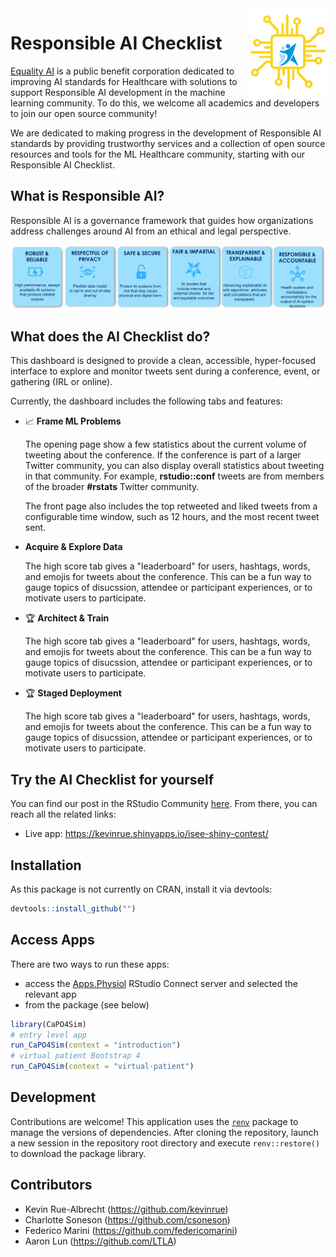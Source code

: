 <img src="https://github.com/EqualityAI/Checklist/blob/main/img/collogo.png" align="right" alt="" width="120" />

# Responsible AI Checklist
[Equality AI](https://equality-ai.com/) is a public benefit corporation dedicated to improving AI standards for Healthcare with solutions to support Responsible AI development in the machine learning community. To do this, we welcome all academics and developers to join our open source community! 

We are dedicated to making progress in the development of Responsible AI standards by providing trustworthy services and a collection of open source resources and tools for the ML Healthcare community, starting with our Responsible AI Checklist.

## What is Responsible AI?
Responsible AI is a governance framework that guides how organizations address challenges around AI from an ethical and legal perspective. 

<img src="https://github.com/EqualityAI/Checklist/blob/main/img/framework.png" align="center" alt="" width="900" /><br />

## What does the AI Checklist do?

This dashboard is designed to provide a clean, accessible, hyper-focused interface to explore and monitor tweets sent during a conference, event, or gathering (IRL or online).

Currently, the dashboard includes the following tabs and features:

- &#x1F4C8; **Frame ML Problems** 

    The opening page show a few statistics about the current volume of tweeting about the conference. If the conference is part of a larger Twitter community, you can also display overall statistics about tweeting in that community. For example, **rstudio::conf** tweets are from members of the broader **#rstats** Twitter community.
    
    The front page also includes the top retweeted and liked tweets from a configurable time window, such as 12 hours, and the most recent tweet sent.
    
- **Acquire & Explore Data** 

    The high score tab gives a "leaderboard" for users, hashtags, words, and emojis for tweets about the conference. This can be a fun way to gauge topics of disucssion, attendee or participant experiences, or to motivate users to participate.
    
- &#x1F3C6; **Architect & Train** 

    The high score tab gives a "leaderboard" for users, hashtags, words, and emojis for tweets about the conference. This can be a fun way to gauge topics of disucssion, attendee or participant experiences, or to motivate users to participate.
    
- &#x1F3C6; **Staged Deployment** 

    The high score tab gives a "leaderboard" for users, hashtags, words, and emojis for tweets about the conference. This can be a fun way to gauge topics of disucssion, attendee or participant experiences, or to motivate users to participate.
        
## Try the AI Checklist for yourself

You can find our post in the RStudio Community [here](https://community.rstudio.com/t/shiny-contest-submission-isee-interactive-and-reproducible-exploration-and-visualization-of-genomics-data/25136).
From there, you can reach all the related links:

- Live app: https://kevinrue.shinyapps.io/isee-shiny-contest/ 

## Installation

As this package is not currently on CRAN, install it via devtools:

```r
devtools::install_github("")
```

## Access Apps

There are two ways to run these apps:

- access the [Apps.Physiol](http://physiol-seafile.uzh.ch) RStudio Connect server and selected the relevant app
- from the package (see below)

```r
library(CaPO4Sim)
# entry level app
run_CaPO4Sim(context = "introduction")
# virtual patient Bootstrap 4
run_CaPO4Sim(context = "virtual-patient")
```

## Development

Contributions are welcome\! This application uses the
[`renv`](https://rstudio.github.io/renv/) package to manage the versions
of dependencies. After cloning the repository, launch a new session in
the repository root directory and execute `renv::restore()` to download
the package library.

## Contributors

- Kevin Rue-Albrecht (https://github.com/kevinrue)
- Charlotte Soneson (https://github.com/csoneson)
- Federico Marini (https://github.com/federicomarini)
- Aaron Lun (https://github.com/LTLA)
